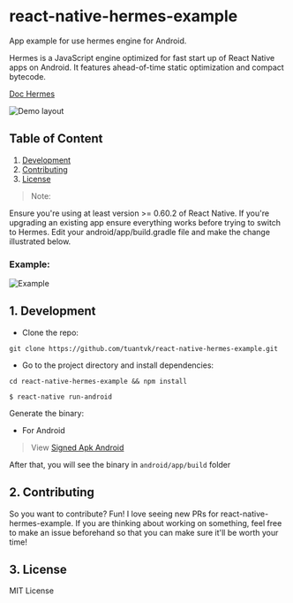 # react-native-hermes-example

App example for use hermes engine for Android.

Hermes is a JavaScript engine optimized for fast start up of React Native apps on Android. It features ahead-of-time static optimization and compact bytecode.

[Doc Hermes](https://facebook.github.io/react-native/docs/hermes)

![Demo layout](https://github.com/tuantvk/react-native-hermes-example/blob/master/assets/img/app.jpg)

## Table of Content

1. [Development](#1-development)
2. [Contributing](#2-contributing)
3. [License](#3-license)

> Note:

Ensure you're using at least version >= 0.60.2 of React Native. If you're upgrading an existing app ensure everything works before trying to switch to Hermes.
Edit your android/app/build.gradle file and make the change illustrated below.

### Example:

![Example](https://github.com/tuantvk/react-native-hermes-example/blob/master/assets/img/hermes.png)


## 1. Development

- Clone the repo:
```
git clone https://github.com/tuantvk/react-native-hermes-example.git
```

- Go to the project directory and install dependencies: 
```
cd react-native-hermes-example && npm install
```

```
$ react-native run-android
```

Generate the binary:
* For Android

> View
[Signed Apk Android](https://facebook.github.io/react-native/docs/signed-apk-android#docsNav)

After that, you will see the binary in `android/app/build` folder

## 2. Contributing

So you want to contribute? Fun! I love seeing new PRs for react-native-hermes-example.
If you are thinking about working on something, feel free to make an issue beforehand so that you can make sure it'll be worth your time!


## 3. License

MIT License